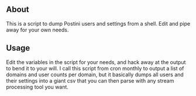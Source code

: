 ## About

This is a script to dump Postini users and settings from a shell. Edit and pipe away for your own needs.

## Usage

Edit the variables in the script for your needs, and hack away at the output to bend it to your will. I call this script from cron monthly to output a list of domains and user counts per domain, but it basically dumps all users and their settings into a giant csv that you can then parse with any stream processing tool you want.